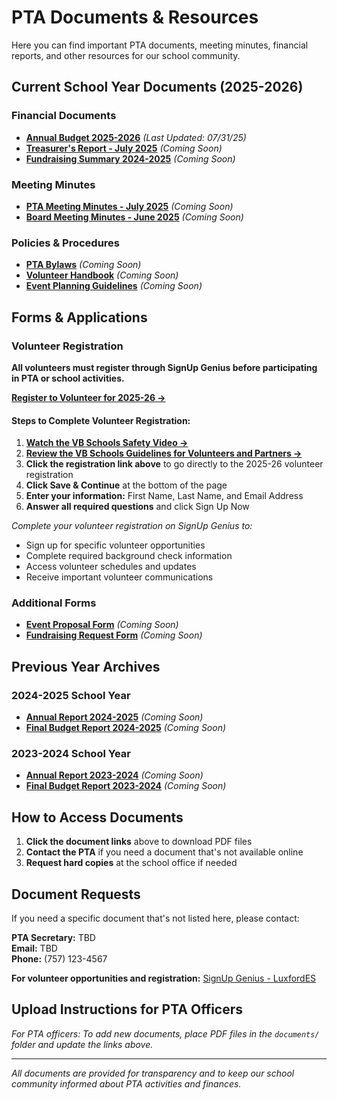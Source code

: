 # PTA Documents & Resources

Here you can find important PTA documents, meeting minutes, financial reports, and other resources for our school community.

## Current School Year Documents (2025-2026)

### Financial Documents
- **[Annual Budget 2025-2026](documents/BudgetReport2025-2026.pdf)** *(Last Updated: 07/31/25)*
- **[Treasurer's Report - July 2025](documents/treasurer-report-july-2025.pdf)** *(Coming Soon)*
- **[Fundraising Summary 2024-2025](documents/fundraising-summary-2024-2025.pdf)** *(Coming Soon)*

### Meeting Minutes
- **[PTA Meeting Minutes - July 2025](documents/minutes-july-2025.pdf)** *(Coming Soon)*
- **[Board Meeting Minutes - June 2025](documents/board-minutes-june-2025.pdf)** *(Coming Soon)*

### Policies & Procedures
- **[PTA Bylaws](documents/pta-bylaws.pdf)** *(Coming Soon)*
- **[Volunteer Handbook](documents/volunteer-handbook.pdf)** *(Coming Soon)*
- **[Event Planning Guidelines](documents/event-planning-guidelines.pdf)** *(Coming Soon)*

## Forms & Applications

### Volunteer Registration
**All volunteers must register through SignUp Genius before participating in PTA or school activities.**

**[Register to Volunteer for 2025-26 →](https://www.signupgenius.com/go/10C0B44AAAE2BA2F5C25-57354683-2526#/)**

#### Steps to Complete Volunteer Registration:
1. **[Watch the VB Schools Safety Video →](https://share.synthesia.io/85cac81c-b537-430d-b06d-b985c9bead1d)**
2. **[Review the VB Schools Guidelines for Volunteers and Partners →](https://resources.finalsite.net/images/v1719260417/vbschoolscom/ne7t8zdnjksur1p5zorm/vol_guidelines.pdf)**
3. **Click the registration link above** to go directly to the 2025-26 volunteer registration
4. **Click Save & Continue** at the bottom of the page
5. **Enter your information:** First Name, Last Name, and Email Address
6. **Answer all required questions** and click Sign Up Now

*Complete your volunteer registration on SignUp Genius to:*
- Sign up for specific volunteer opportunities
- Complete required background check information
- Access volunteer schedules and updates
- Receive important volunteer communications

### Additional Forms
- **[Event Proposal Form](documents/event-proposal-form.pdf)** *(Coming Soon)*
- **[Fundraising Request Form](documents/fundraising-request-form.pdf)** *(Coming Soon)*

## Previous Year Archives

### 2024-2025 School Year
- **[Annual Report 2024-2025](documents/annual-report-2024-2025.pdf)** *(Coming Soon)*
- **[Final Budget Report 2024-2025](documents/final-budget-2024-2025.pdf)** *(Coming Soon)*

### 2023-2024 School Year
- **[Annual Report 2023-2024](documents/annual-report-2023-2024.pdf)** *(Coming Soon)*
- **[Final Budget Report 2023-2024](documents/final-budget-2023-2024.pdf)** *(Coming Soon)*

## How to Access Documents

1. **Click the document links** above to download PDF files
2. **Contact the PTA** if you need a document that's not available online
3. **Request hard copies** at the school office if needed

## Document Requests

If you need a specific document that's not listed here, please contact:

**PTA Secretary:** TBD  
**Email:** TBD  
**Phone:** (757) 123-4567

**For volunteer opportunities and registration:** [SignUp Genius - LuxfordES](https://www.signupgenius.com/org/LuxfordES#/)

## Upload Instructions for PTA Officers

*For PTA officers: To add new documents, place PDF files in the `documents/` folder and update the links above.*

---

*All documents are provided for transparency and to keep our school community informed about PTA activities and finances.*
